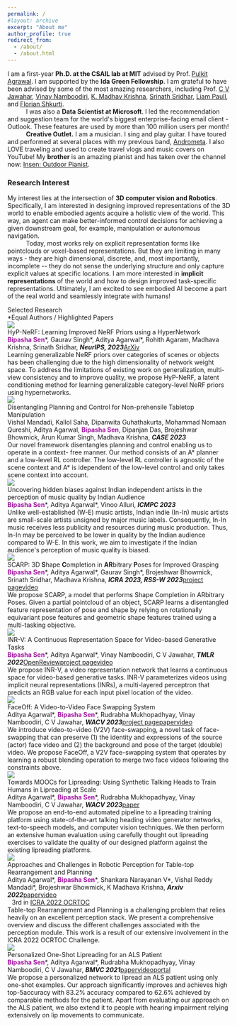 ```yaml
---
permalink: /
#layout: archive
excerpt: "About me"
author_profile: true
redirect_from:
  - /about/
  - /about.html
---
```


<div hidden="hidden">
<script type="text/javascript" id="clustrmaps" src="//clustrmaps.com/map_v2.js?d=P0DmcjPhTVQDSVsO6eLpfLlblpD7aYEdFi8dEehI1TI&cl=ffffff&w=a"></script>
</div>

<span class="small_font">I am a first-year <b>Ph.D. at the CSAIL lab at MIT</b> advised by Prof. <a target="_blank" href="https://people.csail.mit.edu/pulkitag/">Pulkit Agrawal</a>. I am supported by the <b>Ida Green Fellowship</b>. I am grateful to have been advised by some of the most amazing researchers, including Prof. <a target="_blank" href="https://faculty.iiit.ac.in/~jawahar/">C V Jawahar</a>, <a target="_blank" href="https://vinaypn.github.io/">Vinay Namboodiri</a>, <a target="_blank" href="https://www.iiit.ac.in/people/faculty/mkrishna/">K. Madhav Krishna</a>, <a target="_blank" href="https://cs.brown.edu/people/ssrinath/">Srinath Sridhar</a>, <a target="_blank" href="http://liampaull.ca/">Liam Paull</a>, and <a target="_blank" href="http://www.cs.toronto.edu/~florian/">Florian Shkurti</a>.
<br>&emsp;&emsp;&emsp;I was also a <b>Data Scientist at Microsoft</b>. I led the recommendation and suggestion team for the world's biggest enterprise-facing email client - Outlook. These features are used by more than 100 million users per month!
<br>&emsp;&emsp;&emsp;<b>Creative Outlet.</b> I am a musician. I sing and play guitar. I have toured and performed at several places with my previous band, <a target="_blank" href="https://www.facebook.com/AndroMetaBand">Andrometa</a>. I also LOVE traveling and used to create travel vlogs and music covers on YouTube! My <b>brother</b> is an amazing pianist and has taken over the channel now: <a target="_blank" href="https://www.youtube.com/channel/UCU1TMnEt0J1UJZfMW1Gixgg?view_as=subscriber" target="_blank">Insen: Outdoor Pianist</a>. 

<h3>Research Interest</h3>

<span class="small_font">My interest lies at the intersection of <b>3D computer vision and Robotics</b>. Specifically, I am interested in designing improved representations of the 3D world to enable embodied agents acquire a holistic view of the world. This way, an agent can make better-informed control decisions for achieving a given downstream goal, for example, manipulation or autonomous navigation. <br>&emsp;&emsp;&emsp;Today, most works rely on explicit representation forms like pointclouds or voxel-based representations. But they are limiting in many ways - they are high dimensional, discrete, and, most importantly, incomplete -- they do not sense the underlying structure and only capture explicit values at specific locations. I am more interested in <b>implicit representations</b> of the world and how to design improved task-specific representations. Ultimately, I am excited to see embodied AI become a part of the real world and seamlessly integrate with humans!</span>

<div class="recent_updates">Selected Research</div>
<span style="font-size:14px">*Equal Authors / <span class="highlight">Highlighted Papers</span></span>

<div class="research-block highlight">
	<div class="left">
		<span class="research-img">
			<img src="/images/teasers/hypnerf.gif">
		</span>
	</div>
	<div class="right">
		<div class="title">HyP-NeRF: Learning Improved NeRF Priors using a HyperNetwork</div>
		<div class="sub-title"><b style="color:#a115a0">Bipasha Sen</b>*, Gaurav Singh*, Aditya Agarwal*, Rohith Agaram, Madhava Krishna, Srinath Sridhar, <i><b>NeurIPS, 2023</b></i><a target="_blank" class="tab_paper" href="https://arxiv.org/abs/2306.06093">ArXiv</a></div>
		<span class="research-text">
		Learning generalizable NeRF priors over categories of scenes or objects has been challenging due to the high dimensionality of network weight space. To address the limitations of existing work on generalization, multi-view consistency and to improve quality, we propose HyP-NeRF, a latent conditioning method for learning generalizable category-level NeRF priors using hypernetworks. 
		</span>
	</div>
</div>

<div class="research-block">
	<div class="left">
		<span class="research-img">
			<img src="/images/teasers/case2023.gif">
		</span>
	</div>
	<div class="right">
		<div class="title">Disentangling Planning and Control for Non-prehensile Tabletop Manipulation</div>
		<div class="sub-title">Vishal Mandadi, Kallol Saha, Dipanwita Guhathakurta, Mohammad Nomaan Qureshi, Aditya Agarwal, <b style="color:#a115a0">Bipasha Sen</b>,
Dipanjan Das, Brojeshwar Bhowmick, Arun Kumar Singh, Madhava Krishna, <i><b>CASE 2023</b></i></div>
		<span class="research-text">
		Our novel framework disentangles planning and control enabling us to operate in a context- free manner. Our method consists of an A* planner and a low-level RL controller. The low-level RL controller is agnostic of the scene context and A* is idependent of the low-level control and only takes scene context into account.
		</span>
	</div>
</div>

<div class="research-block">
	<div class="left">
		<span class="research-img">
			<img src="/images/teasers/indie-icmpc.jpg">
		</span>
	</div>
	<div class="right">
		<div class="title">Uncovering hidden biases against Indian independent artists in the perception of music quality by Indian
Audience</div>
		<div class="sub-title"><b style="color:#a115a0">Bipasha Sen</b>*, Aditya Agarwal*, Vinoo Alluri, <i><b>ICMPC 2023</b></i></div>
		<span class="research-text">
		Unlike well-established (W-E) music artists, Indian indie (In-In) music artists are small-scale artists unsigned by major music labels. Consequently, In-In music receives less publicity and resources during music production. Thus, In-In may be perceived to be lower in quality by the Indian audience compared to W-E. In this work, we aim to investigate if the Indian audience's perception of music quality is biased.
		</span>
	</div>
</div>

<div class="research-block highlight">
	<div class="left">
		<span class="research-img">
			<img src="/images/teasers/scarp_banner.gif">
		</span>
	</div>
	<div class="right">
		<div class="title">SCARP: 3D <b>S</b>hape <b>C</b>ompletion in <b>AR</b>bitrary <b>P</b>oses for Improved Grasping</div>
		<div class="sub-title"><b style="color:#a115a0">Bipasha Sen</b>*, Aditya Agarwal*, Gaurav Singh*, Brojeshwar Bhowmick, Srinath Sridhar, Madhava Krishna, <i><b>ICRA 2023, RSS-W 2023</b></i><a target="_blank" class="tab_paper" href="https://bipashasen.github.io/scarp/">project page</a><a target="_blank" class="tab_paper" href="https://www.youtube.com/watch?v=o2PuRVZ3jJA">video</a></div>
		<span class="research-text">
		We propose SCARP, a model that performs Shape Completion in ARbitrary Poses. Given a partial pointcloud of an object, SCARP learns a disentangled feature representation of pose and shape by relying on rotationally equivariant pose features and geometric shape features trained using a multi-tasking objective. 
		</span>
	</div>
</div>

<div class="research-block highlight">
	<div class="left">
		<span class="research-img">
			<img src="/images/teasers/inr-v.gif">
		</span>
	</div>
	<div class="right">
		<div class="title">INR-V: A Continuous Representation Space for Video-based Generative Tasks</div>
		<div class="sub-title"><b style="color:#a115a0">Bipasha Sen</b>*, Aditya Agarwal*, Vinay Namboodiri, C V Jawahar, <i><b>TMLR 2022</b></i><a target="_blank"  class="tab_paper" href="https://openreview.net/forum?id=aIoEkwc2oB&referrer=%5BTMLR%5D(%2Fgroup%3Fid%3DTMLR)">OpenReview</a><a target="_blank" class="tab_paper" href="https://skymanaditya1.github.io/INRV/">project page</a><a target="_blank" class="tab_paper" href="https://youtu.be/ViIwnu5vcck">video</a></div>
		<span class="research-text">
		We propose INR-V, a video representation network that learns a continuous space for video-based generative tasks. INR-V parameterizes videos using implicit neural representations (INRs), a multi-layered perceptron that predicts an RGB value for each input pixel location of the video.
		</span>
	</div>
</div>

<div class="research-block">
	<div class="left">
		<span class="research-img">
			<img src="/images/teasers/faceoff.gif">
		</span>
	</div>
	<div class="right">
		<div class="title">FaceOff: A Video-to-Video Face Swapping System</div>
		<div class="sub-title">Aditya Agarwal*, <b style="color:#a115a0">Bipasha Sen</b>*, Rudrabha Mukhopadhyay, Vinay Namboodiri, C V Jawahar, <i><b>WACV 2023</b></i><a target="_blank" class="tab_paper"  href="https://openaccess.thecvf.com/content/WACV2023/html/Agarwal_FaceOff_A_Video-to-Video_Face_Swapping_System_WACV_2023_paper.html">project page</a><a target="_blank" class="tab_paper"  href="https://bipashasen.github.io/FaceOff">paper</a><a target="_blank" class="tab_paper" href="https://www.youtube.com/watch?v=3TCugwmMjzo&t=2s">video</a> </div>
		<span class="research-text">
		We introduce video-to-video (V2V) face-swapping, a novel task of face-swapping that can preserve (1) the identity and expressions of the source (actor) face video and (2) the background and pose of the target (double) video. We propose FaceOff, a V2V face-swapping system that operates by learning a robust blending operation to merge two face videos following the constraints above. 
		</span>
	</div>
</div>

<div class="research-block">
	<div class="left">
		<span class="research-img">
			<img src="/images/teasers/lipreading.gif">
		</span>
	</div>
	<div class="right">
		<div class="title">Towards MOOCs for Lipreading: Using Synthetic Talking Heads to Train Humans in Lipreading at Scale</div>
		<div class="sub-title">Aditya Agarwal*, <b style="color:#a115a0">Bipasha Sen</b>*, Rudrabha Mukhopadhyay, Vinay Namboodiri, C V Jawahar, <i><b>WACV 2023</b></i><a target="_blank" class="tab_paper" class="tab_paper" href="https://openaccess.thecvf.com/content/WACV2023/html/Agarwal_Towards_MOOCs_for_Lipreading_Using_Synthetic_Talking_Heads_To_Train_WACV_2023_paper.html">paper</a></div>
		<span class="research-text">
		We propose an end-to-end automated pipeline to a lipreading training platform using state-of-the-art talking heading video generator networks, text-to-speech models, and computer vision techniques. We then perform an extensive human evaluation using carefully thought out lipreading exercises to validate the quality of our designed platform against the existing lipreading platforms. 
		</span>
	</div>
</div>


<div class="research-block">
	<div class="left">
		<span class="research-img">
			<img src="/images/teasers/ocrtoc.gif">
		</span>
	</div>
	<div class="right">
		<div class="title">Approaches and Challenges in Robotic Perception for Table-top Rearrangement and Planning</div>
		<div class="sub-title">Aditya Agarwal*, <b style="color:#a115a0">Bipasha Sen</b>*, Shankara Narayanan V*, Vishal Reddy Mandadi*, Brojeshwar Bhowmick, K Madhava Krishna, <i><b>Arxiv 2022</b></i><a target="_blank" class="tab_paper" href="https://arxiv.org/abs/2205.04090">paper</a><a target="_blank" class="tab_paper" href="https://youtu.be/GrOXEmwzxlA">video</a></div>
		<div class="win"><img src="images/trophy-icon.webp" width="10px">3rd in <a class="prize" href="https://rpal.cse.usf.edu/rgmc_icra2022/">ICRA 2022 OCRTOC</a></div>
		<span class="research-text">
		Table-top Rearrangement and Planning is a challenging problem that relies heavily on an excellent perception stack. We present a comprehensive overview and discuss the different challenges associated with the perception module. This work is a result of our extensive involvement in the ICRA 2022 OCRTOC Challenge.
		</span>
	</div>
</div>

<div class="research-block">
	<div class="left">
		<span class="research-img">
			<img src="/images/teasers/personalized.gif">
		</span>
	</div>
	<div class="right">
		<div class="title">Personalized One-Shot Lipreading for an ALS Patient</div>
		<div class="sub-title"><b style="color:#a115a0">Bipasha Sen</b>*, Aditya Agarwal*, Rudrabha Mukhopadhyay, Vinay Namboodiri, C V Jawahar, <i><b>BMVC 2021</b></i><a class="tab_paper" target="_blank" href="https://www.bmvc2021-virtualconference.com/assets/papers/1468.pdf">paper</a><a target="_blank"  class="tab_paper" href="https://youtu.be/_famGVaem-8">video</a><a target="_blank"  class="tab_paper" href="http://bhaasha.iiit.ac.in/lipwav">portal</a></div>
		<span class="research-text">
		We propose a personalized network to lipread an ALS patient using only one-shot examples. Our approach significantly improves and achieves high top-5accuracy with 83.2% accuracy compared to 62.6% achieved by comparable methods for the patient. Apart from evaluating our approach on the ALS patient, we also extend it to people with hearing impairment relying extensively on lip movements to communicate.
		</span>
	</div>
</div>

